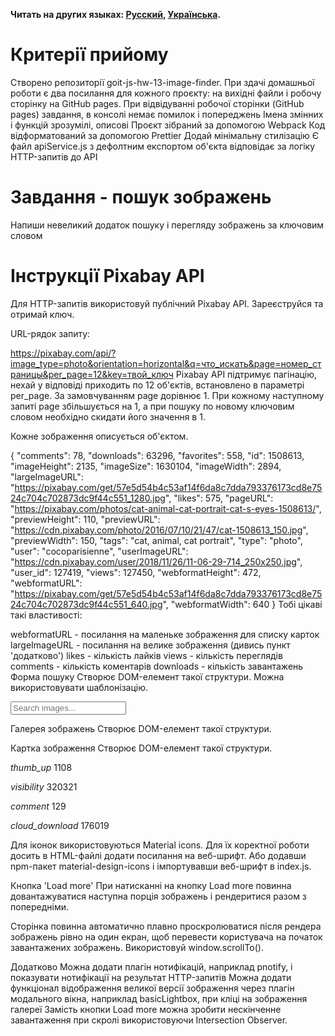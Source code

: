 **Читать на других языках: [Русский](README.md), [Українська](README.ua.md).**

# Критерії прийому

Створено репозиторії goit-js-hw-13-image-finder.
При здачі домашньої роботи є два посилання для кожного проєкту: на вихідні   файли і робочу сторінку на GitHub pages.
При відвідуванні робочої сторінки (GitHub pages) завдання, в консолі немає помилок і попереджень
Імена змінних і функцій зрозумілі, описові
Проєкт зібраний за допомогою Webpack
Код відформатований за допомогою Prettier
Додай мінімальну стилізацію
Є файл apiService.js з дефолтним експортом об'єкта відповідає за логіку HTTP-запитів до API

# Завдання - пошук зображень
Напиши невеликий додаток пошуку і перегляду зображень за ключовим словом

# Інструкції Pixabay API
Для HTTP-запитів використовуй публічний Pixabay API. Зареєструйся та отримай ключ.

URL-рядок запиту:

https://pixabay.com/api/?image_type=photo&orientation=horizontal&q=что_искать&page=номер_страницы&per_page=12&key=твой_ключ
Pixabay API підтримує пагінацію, нехай у відповіді приходить по 12 об'єктів, встановлено в параметрі per_page. За замовчуванням page дорівнює 1. При кожному наступному запиті page збільшується на 1, а при пошуку по новому ключовим словом необхідно скидати його значення в 1.

Кожне зображення описується об'єктом.

{
  "comments": 78,
  "downloads": 63296,
  "favorites": 558,
  "id": 1508613,
  "imageHeight": 2135,
  "imageSize": 1630104,
  "imageWidth": 2894,
  "largeImageURL": "https://pixabay.com/get/57e5d54b4c53af14f6da8c7dda793376173cd8e7524c704c702873dc9f44c551_1280.jpg",
  "likes": 575,
  "pageURL": "https://pixabay.com/photos/cat-animal-cat-portrait-cat-s-eyes-1508613/",
  "previewHeight": 110,
  "previewURL": "https://cdn.pixabay.com/photo/2016/07/10/21/47/cat-1508613_150.jpg",
  "previewWidth": 150,
  "tags": "cat, animal, cat portrait",
  "type": "photo",
  "user": "cocoparisienne",
  "userImageURL": "https://cdn.pixabay.com/user/2018/11/26/11-06-29-714_250x250.jpg",
  "user_id": 127419,
  "views": 127450,
  "webformatHeight": 472,
  "webformatURL": "https://pixabay.com/get/57e5d54b4c53af14f6da8c7dda793376173cd8e7524c704c702873dc9f44c551_640.jpg",
  "webformatWidth": 640
}
Тобі цікаві такі властивості:

webformatURL - посилання на маленьке зображення для списку карток
largeImageURL - посилання на велике зображення (дивись пункт 'додатково')
likes - кількість лайків
views - кількість переглядів
comments - кількість коментарів
downloads - кількість завантажень
Форма пошуку
Створює DOM-елемент такої структури. Можна використовувати шаблонізацію.

<form class="search-form" id="search-form">
  <input
    type="text"
    name="query"
    autocomplete="off"
    placeholder="Search images..."
  />
</form>
Галерея зображень
Створює DOM-елемент такої структури.

<ul class="gallery">
  <!-- Список <li> з картками зображень -->
</ul>
Картка зображення
Створює DOM-елемент такої структури.

<div class="photo-card">
  <img src="" alt="" />

  <div class="stats">
    <p class="stats-item">
      <i class="material-icons">thumb_up</i>
      1108
    </p>
    <p class="stats-item">
      <i class="material-icons">visibility</i>
      320321
    </p>
    <p class="stats-item">
      <i class="material-icons">comment</i>
      129
    </p>
    <p class="stats-item">
      <i class="material-icons">cloud_download</i>
      176019
    </p>
  </div>
</div>
Для іконок використовуються Material icons. Для їх коректної роботи досить в HTML-файлі додати посилання на веб-шрифт.

<link
  href="https://fonts.googleapis.com/icon?family=Material+Icons"
  rel="stylesheet"
/>
Або додавши npm-пакет material-design-icons і імпортувавши веб-шрифт в index.js.

Кнопка 'Load more'
При натисканні на кнопку Load more повинна довантажуватися наступна порція зображень і рендеритися разом з попередніми.

Сторінка повинна автоматично плавно проскролюватися після рендера зображень рівно на один екран, щоб перевести користувача на початок завантажених зображень. Використовуй window.scrollTo().

Додатково
Можна додати плагін нотифікацій, наприклад pnotify, і показувати нотифікації на   результат HTTP-запитів
Можна додати функціонал відображення великої версії зображення через плагін   модального вікна, наприклад basicLightbox, при кліці на   зображення галереї
Замість кнопки Load more можна зробити нескінченне завантаження при скролі   використовуючи Intersection Observer.